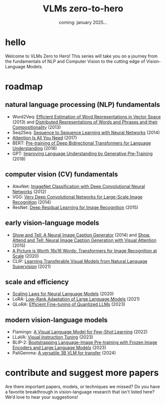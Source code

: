 <div align="center">

  <h1 align="center">VLMs zero-to-hero</h1>

  <p>coming: january 2025...</p>

</div>

# hello

Welcome to VLMs Zero to Hero! This series will take you on a journey from the 
fundamentals of NLP and Computer Vision to the cutting edge of Vision-Language Models.

# roadmap

## natural language processing (NLP) fundamentals

- Word2Veq: [Efficient Estimation of Word Representations in Vector Space](https://arxiv.org/pdf/1301.3781) (2013) and [Distributed Representations of Words and Phrases and their Compositionality](https://arxiv.org/pdf/1310.4546) (2013)
- Seq2Seq: [Sequence to Sequence Learning with Neural Networks](https://arxiv.org/pdf/1409.3215) (2014)
- [Attention Is All You Need](https://arxiv.org/pdf/1706.03762) (2017)
- BERT: [Pre-training of Deep Bidirectional Transformers for Language Understanding](https://arxiv.org/pdf/1810.04805) (2018)
- GPT: [Improving Language Understanding by Generative Pre-Training](https://cdn.openai.com/research-covers/language-unsupervised/language_understanding_paper.pdf) (2018)

## computer vision (CV) fundamentals

- AlexNet: [ImageNet Classification with Deep Convolutional Neural Networks](https://proceedings.neurips.cc/paper_files/paper/2012/file/c399862d3b9d6b76c8436e924a68c45b-Paper.pdf) (2012)
- VGG: [Very Deep Convolutional Networks for Large-Scale Image Recognition](https://arxiv.org/pdf/1409.1556) (2014)
- ResNet: [Deep Residual Learning for Image Recognition](https://arxiv.org/pdf/1512.03385) (2015)

## early vision-language models

- [Show and Tell: A Neural Image Caption Generator](https://arxiv.org/pdf/1411.4555) (2014) and [Show, Attend and Tell: Neural Image Caption Generation with Visual Attention](https://arxiv.org/pdf/1502.03044) (2015)
- [A Picture is Worth 16x16 Words: Transformers for Image Recognition at Scale](https://arxiv.org/pdf/2010.11929) (2020)
- CLIP: [Learning Transferable Visual Models from Natural Language Supervision](https://arxiv.org/pdf/2103.00020) (2021)

## scale and efficiency

- [Scaling Laws for Neural Language Models](https://arxiv.org/pdf/2001.08361) (2020)
- LoRA: [Low-Rank Adaptation of Large Language Models](https://arxiv.org/pdf/2106.09685) (2021)
- QLoRA: [Efficient Fine-tuning of Quantized LLMs](https://arxiv.org/pdf/2305.14314) (2023)

## modern vision-language models

- Flamingo: [A Visual Language Model for Few-Shot Learning](https://arxiv.org/pdf/2204.14198) (2022)
- LLaVA: [Visual Instruction Tuning](https://arxiv.org/pdf/2304.08485) (2023)
- BLIP-2: [Bootstrapping Language-Image Pre-training with Frozen Image Encoders and Large Language Models](https://arxiv.org/pdf/2301.12597) (2023)
- PaliGemma: [A versatile 3B VLM for transfer](https://arxiv.org/pdf/2407.07726) (2024)

# contribute and suggest more papers

Are there important papers, models, or techniques we missed? Do you have a favorite 
breakthrough in vision-language research that isn't listed here? We’d love to hear 
your suggestions!
